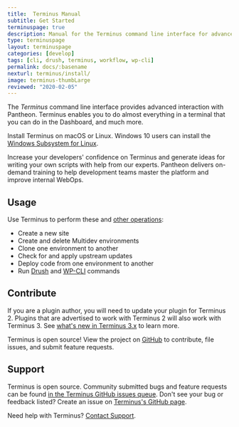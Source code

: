 ```yaml
---
title:  Terminus Manual
subtitle: Get Started
terminuspage: true
description: Manual for the Terminus command line interface for advanced interaction with the Pantheon platform.
type: terminuspage
layout: terminuspage
categories: [develop]
tags: [cli, drush, terminus, workflow, wp-cli]
permalink: docs/:basename
nexturl: terminus/install/
image: terminus-thumbLarge
reviewed: "2020-02-05"
---
```


The <dfn id="terminus">Terminus</dfn> command line interface provides advanced interaction with Pantheon. Terminus enables you to do almost everything in a terminal that you can do in the Dashboard, and much more.

Install Terminus on macOS or Linux. Windows 10 users can install the [Windows Subsystem for Linux](https://docs.microsoft.com/en-us/windows/wsl/install-win10). 

<Enablement title="Command Line Training" link="https://pantheon.io/learn-pantheon?docs">

Increase your developers' confidence on Terminus and generate ideas for writing your own scripts with help from our experts. Pantheon delivers on-demand training to help development teams master the platform and improve internal WebOps.

</Enablement>

## Usage

Use Terminus to perform these and [other operations](/terminus/commands/):

- Create a new site
- Create and delete Multidev environments
- Clone one environment to another
- Check for and apply upstream updates
- Deploy code from one environment to another
- Run [Drush](/guides/drush/) and [WP-CLI](/guides/wp-cli/) commands


## Contribute

<Alert title="Note" type="info">

If you are a plugin author, you will need to update your plugin for Terminus 2. Plugins that are advertised to work with Terminus 2 will also work with Terminus 3. See [what's new in Terminus 3.x](/terminus/terminus-3-0) to learn more.

</Alert>

Terminus is open source! View the project on [GitHub](https://github.com/pantheon-systems/terminus) to contribute, file issues, and submit feature requests.

## Support

Terminus is open source. Community submitted bugs and feature requests can be found [in the Terminus GitHub issues queue](https://github.com/pantheon-systems/terminus/issues). Don't see your bug or feedback listed? Create an issue on [Terminus's GitHub page](https://github.com/pantheon-systems/terminus/issues/new).

Need help with Terminus? [Contact Support](https://dashboard.pantheon.io/#support/support/all).
